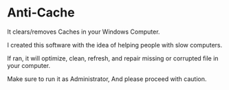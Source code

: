 # Anti-Cache
It clears/removes Caches in your Windows Computer.

I created this software with the idea of helping people with slow computers.

If ran, it will optimize, clean, refresh, and repair missing or corrupted file in your computer.

Make sure to run it as Administrator, And please proceed with caution.
